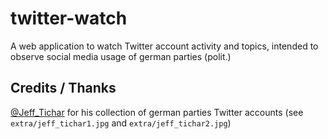 # twitter-watch

A web application to watch Twitter account activity and topics, intended to observe social media usage of german parties (polit.) 

## Credits / Thanks

[@Jeff_Tichar](https://twitter.com/jeff_tichar) for his collection of german parties Twitter accounts (see `extra/jeff_tichar1.jpg` and `extra/jeff_tichar2.jpg`)